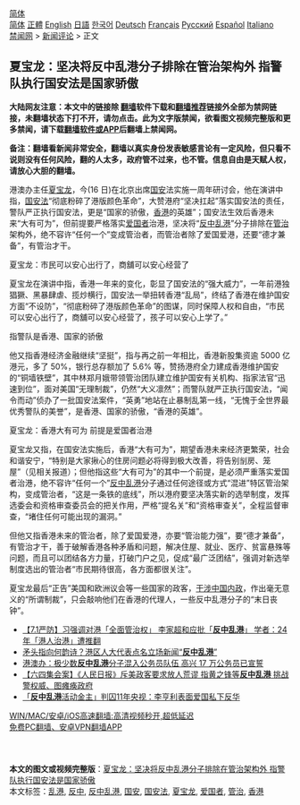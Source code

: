  <!-- 面包屑导航 --> <div class="breadcrumb"><!-- GTranslate: https://gtranslate.io/ -->  <div class="switcher notranslate">  <div class="selected">  <a href="#" onclick="return false;"> 简体</a>  </div>  <div class="option">  <a href="https://www.bannedbook.org" onclick="doGTranslate('zh-CN|zh-CN');jQuery('div.switcher div.selected a').html(jQuery(this).html());return false;" title="简体中文" class="nturl selected"> 简体</a>  <a href="https://www.bannedbook.org/zh-tw/" onclick="doGTranslate('zh-CN|zh-TW');jQuery('div.switcher div.selected a').html(jQuery(this).html());return false;" title="繁體中文" class="nturl"> 正體</a>  <a href="https://www.bannedbook.org/en/" onclick="doGTranslate('zh-CN|en');jQuery('div.switcher div.selected a').html(jQuery(this).html());return false;" title="English" class="nturl"> English</a>  <a href="https://www.bannedbook.org/ja/" onclick="doGTranslate('zh-CN|ja');jQuery('div.switcher div.selected a').html(jQuery(this).html());return false;" title="日本語" class="nturl"> 日語</a>  <a href="https://www.bannedbook.org/ko/" onclick="doGTranslate('zh-CN|ko');jQuery('div.switcher div.selected a').html(jQuery(this).html());return false;" title="한국어" class="nturl"> 한국어</a>  <a href="https://www.bannedbook.org/de/" onclick="doGTranslate('zh-CN|de');jQuery('div.switcher div.selected a').html(jQuery(this).html());return false;" title="Deutsch" class="nturl"> Deutsch</a>  <a href="https://www.bannedbook.org/fr/" onclick="doGTranslate('zh-CN|fr');jQuery('div.switcher div.selected a').html(jQuery(this).html());return false;" title="Français" class="nturl"> Français</a>  <a href="https://www.bannedbook.org/ru/" onclick="doGTranslate('zh-CN|ru');jQuery('div.switcher div.selected a').html(jQuery(this).html());return false;" title="Русский" class="nturl"> Русский</a>  <a href="https://www.bannedbook.org/es/" onclick="doGTranslate('zh-CN|es');jQuery('div.switcher div.selected a').html(jQuery(this).html());return false;" title="Español" class="nturl"> Español</a>  <a href="https://www.bannedbook.org/it/" onclick="doGTranslate('zh-CN|it');jQuery('div.switcher div.selected a').html(jQuery(this).html());return false;" title="Italiano" class="nturl"> Italiano</a>  </div>  </div>      <div class='breadcrumb-sub'><!-- Breadcrumb NavXT 6.3.0 --> <a href="https://www.bannedbook.org/" class="home">禁闻网</a> &gt; <a href="https://www.bannedbook.org/bnews/comments/" class="category">新闻评论</a> &gt; 正文</div></div><h2>夏宝龙：坚决将反中乱港分子排除在管治架构外 指警队执行国安法是国家骄傲</h2> <p class="notice"><b>大陆网友注意：本文中的链接除 <a href="https://github.com/bannedbook/fanqiang" >翻墙</a>软件下载和<a href="https://github.com/killgcd/justmysocks/blob/master/README.md">翻墙推荐</a>链接外全部为禁网链接，未翻墙状态下打不开，请勿点击。此为文字版禁闻，欲看图文视频完整版和更多禁闻，请下载<a href="https://github.com/bannedbook/fanqiang">翻墙软件或APP</a>后翻墙上禁闻网。</p><p>备注：翻墙看新闻非常安全，翻墙以真实身份发表敏感言论有一定风险，但只看不说则没有任何风险，翻的人太多，政府管不过来，也不管。信息自由是天赋人权，请放心大胆的翻墙。</b></p>  <div class="entry">  <p>港澳办主任<a href="https://www.bannedbook.org/bnews/tag/%e5%a4%8f%e5%ae%9d%e9%be%99/" class="st_tag internal_tag" rel="tag" title="标签 夏宝龙 下的日志">夏宝龙</a>，今(16 日)在北京出席<a href="https://www.bannedbook.org/bnews/tag/%E5%9B%BD%E5%AE%89/" class="st_tag internal_tag" rel="tag" title="标签 国安 下的日志">国安</a>法实施一周年研讨会，他在演讲中指，<a href="https://www.bannedbook.org/bnews/tag/%e5%9b%bd%e5%ae%89%e6%b3%95/" class="st_tag internal_tag" rel="tag" title="标签 国安法 下的日志">国安法</a>“彻底粉碎了港版颜色革命”，大赞港府“坚决扛起”落实国安法的责任，警队严正执行国安法，更是“国家的骄傲，<a href="https://www.bannedbook.org/bnews/tag/%e9%a6%99%e6%b8%af/" class="st_tag internal_tag" rel="tag" title="标签 香港 下的日志">香港</a>的英雄”；国安法生效后香港未来“大有可为”，但前提要严格落实<a href="https://www.bannedbook.org/bnews/tag/%e7%88%b1%e5%9b%bd%e8%80%85/" class="st_tag internal_tag" rel="tag" title="标签 爱国者 下的日志">爱国者</a>治港，坚决将“<a href="https://www.bannedbook.org/bnews/tag/%E5%8F%8D%E4%B8%AD/" class="st_tag internal_tag" rel="tag" title="标签 反中 下的日志">反中</a><a href="https://www.bannedbook.org/bnews/tag/%E4%B9%B1%E6%B8%AF/" class="st_tag internal_tag" rel="tag" title="标签 乱港 下的日志">乱港</a>”分子排除在<a href="https://www.bannedbook.org/bnews/tag/%E7%AE%A1%E6%B2%BB/" class="st_tag internal_tag" rel="tag" title="标签 管治 下的日志">管治</a>架构外，绝不容许“任何一个”变成管治者，而管治者除了爱国爱港，还要“德才兼备”，有管治才干。</p> <p>夏宝龙：市民可以安心出行了，商舖可以安心经营了</p>  <p>夏宝龙在演讲中指，香港一年来的变化，彰显了国安法的“强大威力”，一年前港独猖獗、黑暴肆虐、揽炒横行，国安法一举扭转香港“乱局”，终结了香港在维护国安方面“不设防”，“彻底粉碎了港版颜色革命”的图谋，同时保障人权和自由，“市民可以安心出行了，商舖可以安心经营了，孩子可以安心上学了。”</p> <p>指警队是香港、国家的骄傲</p>  <p>他又指香港经济金融继续“坚挺”，指与再之前一年相比，香港新股集资逾 5000 亿港元，多了 50%，银行总存额加了 5.6% 等，赞扬港府全力建成香港维护国安的“铜墙铁壁”，其中林郑月娥带领管治团队建立维护国安有关机构、指家法官“迅速到位”，面对美国“无理制裁”，仍然“大义凛然”；而警队就严正执行国安法，“闻令而动”侦办了一批国安法案件，“英勇”地站在止暴制乱第一线，“无愧于全世界最优秀警队的美誉”，是香港、国家的骄傲，“香港的英雄”。</p> <p>夏宝龙：香港大有可为 前提是爱国者治港</p>  <p>夏宝龙又指，在国安法实施后，香港“大有可为”，期望香港未来经济更繁荣，社会和谐安宁，“特别是大家揪心的住房问题必将得到极大改善，将告别㓥房、笼屋”（见相关报道）；但他指这些“大有可为”的其中一个前提，是必须严重落实爱国者治港，绝不容许“任何一个”<a href="https://www.bannedbook.org/bnews/tag/%e5%8f%8d%e4%b8%ad%e4%b9%b1%e6%b8%af/" class="st_tag internal_tag" rel="tag" title="标签 反中乱港 下的日志">反中乱港</a>分子通过任何途径或方式“混进”特区管治架构，变成管治者，“这是一条铁的底线”，所以港府要坚决落实新的选举制度，发挥选委会和资格审查委员会的把关作用，严格“提名关”和“资格审查关”，全程监督审查，“堵住任何可能出现的漏洞。”</p> <p>但他又指香港未来的管治者，除了爱国爱港，亦要“管治能力强”，要“德才兼备”，有管治才干，善于破解香港各种矛盾和问题，解决住屋、就业、医疗、贫富悬殊等问题，而且可以团结各方力量，打破门户之见，促成“最广泛团结”，强调对新选举制度选出的管治者“市民期待很高，各方面都很关注”。</p>  <p>夏宝龙最后“正告”美国和欧洲议会等一些国家的政客，<span class='wp_keywordlink'><a href="https://www.bannedbook.org/forum11/topic305.html" title="禁片：干涉中国内政" target="_blank">干涉中国内政</a></span>，作出毫无意义的“所谓制裁”，只会敲响他们在香港的代理人，一些反中乱港分子的“末日丧钟”。</p> <ul class='op-related-articles' title='相关阅读'> <li><a href='https://www.bannedbook.org/bnews/headline/20210701/1578330.html' target='_blank'>【7.1严防】习强调对港「全面管治权」 李家超和应批「<b>反中乱港</b>」 学者：24年「港人治港」遭推翻</a></li> <li><a href='https://www.bannedbook.org/bnews/comments/20210624/1572997.html' target='_blank'>矛头指向何韵诗？港区人大代表点名立场新闻“<b>反中乱港</b>”</a></li> <li><a href='https://www.bannedbook.org/bnews/comments/20210517/1548046.html' target='_blank'>港澳办：极少数<b>反中乱港</b>分子混入公务员队伍 高兴 17 万公务员已宣誓</a></li> <li><a href='https://www.bannedbook.org/bnews/comments/20210509/1542793.html' target='_blank'>【六四集会案】《人民日报》斥美政客要求放人荒谬 指黄之锋等<b>反中乱港</b> 挑战警权威、图瘫痪政府</a></li> <li><a href='https://www.bannedbook.org/bnews/baitai/20210415/1526981.html' target='_blank'>「<b>反中乱港</b>活动金主」判囚11年央视：李亨利表面爱国私下反华</a></li> </ul> <p class="texttj"> <a href="https://github.com/bannedbook/fanqiang/wiki/V2ray%E6%9C%BA%E5%9C%BA" target="_blank">WIN/MAC/安卓/iOS高速翻墙:高清视频秒开,超低延迟</a><br/> <a href="https://github.com/bannedbook/fanqiang/wiki/%E7%A6%81%E9%97%BB%E7%BD%91%E5%AE%89%E5%8D%93%E7%BF%BB%E5%A2%99%E6%96%B0%E9%97%BBAPP" target="_blank">免费PC翻墙、安卓VPN翻墙APP</a></p><p> </p><a name='sharetosocial'></a>  <div style="margin-bottom:5px;padding-bottom:5px;clear:both"> <div id="archive-pix-1" class="banner-ads"> <!-- AuctionX Display platform tag START --> <div id="26318x728x90x621x_ADSLOT2" clicktrack="%%CLICK_URL_ESC%%"></div> <!-- AuctionX Display platform tag END --> </div> <div id="archive-pix-2" class="banner-ads"> <!-- AuctionX Display platform tag START --> <div id="26315x300x250x621x_ADSLOT2" clicktrack="%%CLICK_URL_ESC%%"></div> <!-- AuctionX Display platform tag END --> </div> </div>    <div id="archive-pix-1" class="banner-ads"> <!-- AuctionX Display platform tag START --> <div id="26318x728x90x621x_ADSLOT3" clicktrack="%%CLICK_URL_ESC%%"></div> <!-- AuctionX Display platform tag END --> </div> <div><b>本文的图文或视频完整版</b>：<a href='https://www.bannedbook.org/bnews/comments/20210716/1588457.html'>夏宝龙：坚决将反中乱港分子排除在管治架构外 指警队执行国安法是国家骄傲</a></div>  </div><!--END ENTRY--> <div class="postfooter"> <div>本文标签：<a href="https://www.bannedbook.org/bnews/tag/%E4%B9%B1%E6%B8%AF/" rel="tag">乱港</a>, <a href="https://www.bannedbook.org/bnews/tag/%E5%8F%8D%E4%B8%AD/" rel="tag">反中</a>, <a href="https://www.bannedbook.org/bnews/tag/%e5%8f%8d%e4%b8%ad%e4%b9%b1%e6%b8%af/" rel="tag">反中乱港</a>, <a href="https://www.bannedbook.org/bnews/tag/%E5%9B%BD%E5%AE%89/" rel="tag">国安</a>, <a href="https://www.bannedbook.org/bnews/tag/%e5%9b%bd%e5%ae%89%e6%b3%95/" rel="tag">国安法</a>, <a href="https://www.bannedbook.org/bnews/tag/%e5%a4%8f%e5%ae%9d%e9%be%99/" rel="tag">夏宝龙</a>, <a href="https://www.bannedbook.org/bnews/tag/%e7%88%b1%e5%9b%bd%e8%80%85/" rel="tag">爱国者</a>, <a href="https://www.bannedbook.org/bnews/tag/%E7%AE%A1%E6%B2%BB/" rel="tag">管治</a>, <a href="https://www.bannedbook.org/bnews/tag/%e9%a6%99%e6%b8%af/" rel="tag">香港</a></div>  </div><!--END POSTFOOTER--> 